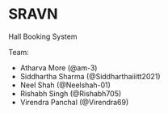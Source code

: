 # SRAVN
Hall Booking System

Team:
- Atharva More (@am-3)
- Siddhartha Sharma (@Siddharthaiiitt2021)
- Neel Shah (@Neelshah-01)
- Rishabh Singh (@Rishabh705)
- Virendra Panchal (@Virendra69)
